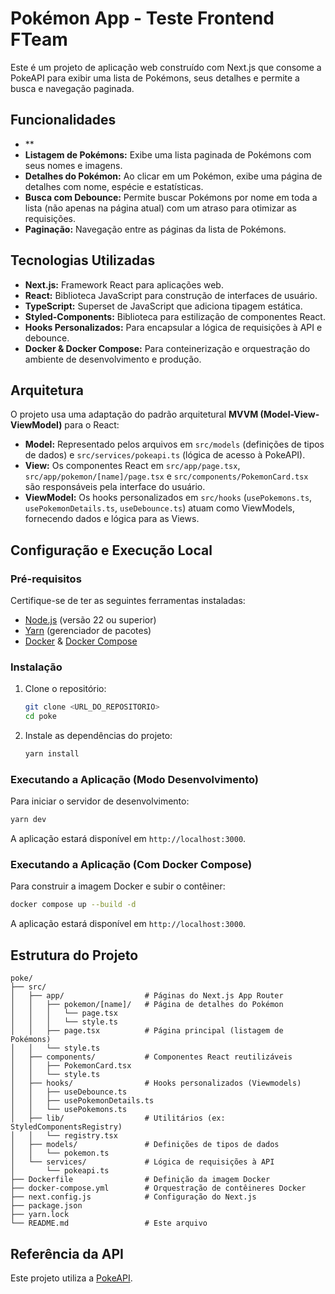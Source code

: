# Pokémon App - Teste Frontend FTeam

Este é um projeto de aplicação web construído com Next.js que consome a PokeAPI para exibir uma lista de Pokémons, seus detalhes e permite a busca e navegação paginada.

## Funcionalidades

- \*\*
- **Listagem de Pokémons:** Exibe uma lista paginada de Pokémons com seus nomes e imagens.
- **Detalhes do Pokémon:** Ao clicar em um Pokémon, exibe uma página de detalhes com nome, espécie e estatísticas.
- **Busca com Debounce:** Permite buscar Pokémons por nome em toda a lista (não apenas na página atual) com um atraso para otimizar as requisições.
- **Paginação:** Navegação entre as páginas da lista de Pokémons.

## Tecnologias Utilizadas

- **Next.js:** Framework React para aplicações web.
- **React:** Biblioteca JavaScript para construção de interfaces de usuário.
- **TypeScript:** Superset de JavaScript que adiciona tipagem estática.
- **Styled-Components:** Biblioteca para estilização de componentes React.
- **Hooks Personalizados:** Para encapsular a lógica de requisições à API e debounce.
- **Docker & Docker Compose:** Para conteinerização e orquestração do ambiente de desenvolvimento e produção.

## Arquitetura

O projeto usa uma adaptação do padrão arquitetural **MVVM (Model-View-ViewModel)** para o React:

- **Model:** Representado pelos arquivos em `src/models` (definições de tipos de dados) e `src/services/pokeapi.ts` (lógica de acesso à PokeAPI).
- **View:** Os componentes React em `src/app/page.tsx`, `src/app/pokemon/[name]/page.tsx` e `src/components/PokemonCard.tsx` são responsáveis pela interface do usuário.
- **ViewModel:** Os hooks personalizados em `src/hooks` (`usePokemons.ts`, `usePokemonDetails.ts`, `useDebounce.ts`) atuam como ViewModels, fornecendo dados e lógica para as Views.

## Configuração e Execução Local

### Pré-requisitos

Certifique-se de ter as seguintes ferramentas instaladas:

- [Node.js](https://nodejs.org/en/) (versão 22 ou superior)
- [Yarn](https://yarnpkg.com/) (gerenciador de pacotes)
- [Docker](https://www.docker.com/get-started) & [Docker Compose](https://docs.docker.com/compose/install/)

### Instalação

1.  Clone o repositório:
    ```bash
    git clone <URL_DO_REPOSITORIO>
    cd poke
    ```
2.  Instale as dependências do projeto:
    ```bash
    yarn install
    ```

### Executando a Aplicação (Modo Desenvolvimento)

Para iniciar o servidor de desenvolvimento:

```bash
yarn dev
```

A aplicação estará disponível em `http://localhost:3000`.

### Executando a Aplicação (Com Docker Compose)

Para construir a imagem Docker e subir o contêiner:

```bash
docker compose up --build -d
```

A aplicação estará disponível em `http://localhost:3000`.

## Estrutura do Projeto

```
poke/
├── src/
│   ├── app/                  # Páginas do Next.js App Router
│   │   ├── pokemon/[name]/   # Página de detalhes do Pokémon
│   │   │   └── page.tsx
│   │   │   └── style.ts
│   │   ├── page.tsx          # Página principal (listagem de Pokémons)
│   │   └── style.ts
│   ├── components/           # Componentes React reutilizáveis
│   │   ├── PokemonCard.tsx
│   │   └── style.ts
│   ├── hooks/                # Hooks personalizados (Viewmodels)
│   │   ├── useDebounce.ts
│   │   ├── usePokemonDetails.ts
│   │   └── usePokemons.ts
│   ├── lib/                  # Utilitários (ex: StyledComponentsRegistry)
│   │   └── registry.tsx
│   ├── models/               # Definições de tipos de dados
│   │   └── pokemon.ts
│   └── services/             # Lógica de requisições à API
│       └── pokeapi.ts
├── Dockerfile                # Definição da imagem Docker
├── docker-compose.yml        # Orquestração de contêineres Docker
├── next.config.js            # Configuração do Next.js
├── package.json
├── yarn.lock
└── README.md                 # Este arquivo
```

## Referência da API

Este projeto utiliza a [PokeAPI](https://pokeapi.co/docs/v2).
